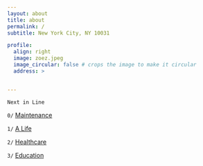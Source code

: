 ```yaml
---
layout: about
title: about
permalink: /
subtitle: New York City, NY 10031

profile:
  align: right
  image: zoez.jpeg
  image_circular: false # crops the image to make it circular
  address: >


---
```


`Next in Line`

`0/` [Maintenance](https://www.notion.so/Maintenance-43e222f3a13c417b97b777d3f479b9f8?pvs=4)

`1/` [A Life](https://www.notion.so/A-Life-5d091e1b1f1a4468807f1d22b9df0953?pvs=4)

`2/` [Healthcare](https://www.notion.so/Healthcare-8a762fdc3eb94631b0902ee34dd1c071?pvs=4)

`3/` [Education](https://www.notion.so/Education-f6206a2ceffc48e08ecc24d6c44c19b9?pvs=4)




